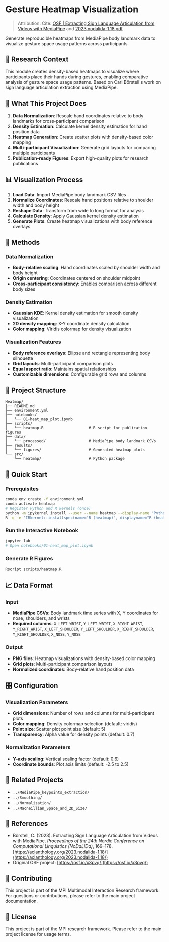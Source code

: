 # Gesture Heatmap Visualization

> Attribution: Cite: [OSF | Extracting Sign Language Articulation from Videos with MediaPipe](https://osf.io/x3pvq/) and [2023.nodalida-1.18.pdf](https://aclanthology.org/2023.nodalida-1.18.pdf)

Generate reproducible heatmaps from MediaPipe body landmark data to visualize gesture space usage patterns across participants.

## 🔬 Research Context

This module creates density-based heatmaps to visualize where participants place their hands during gestures, enabling comparative analysis of gesture space usage patterns. Based on Carl Börstell's work on sign language articulation extraction using MediaPipe.

## 🎯 What This Project Does

1. **Data Normalization**: Rescale hand coordinates relative to body landmarks for cross-participant comparison
2. **Density Estimation**: Calculate kernel density estimation for hand position data
3. **Heatmap Generation**: Create scatter plots with density-based color mapping
4. **Multi-participant Visualization**: Generate grid layouts for comparing multiple participants
5. **Publication-ready Figures**: Export high-quality plots for research publications

## 📊 Visualization Process

1. **Load Data**: Import MediaPipe body landmark CSV files
2. **Normalize Coordinates**: Rescale hand positions relative to shoulder width and body height
3. **Reshape Data**: Transform from wide to long format for analysis
4. **Calculate Density**: Apply Gaussian kernel density estimation
5. **Generate Plots**: Create heatmap visualizations with body reference overlays

## 🔧 Methods

### Data Normalization
- **Body-relative scaling**: Hand coordinates scaled by shoulder width and body height
- **Origin centering**: Coordinates centered on shoulder midpoint
- **Cross-participant consistency**: Enables comparison across different body sizes

### Density Estimation
- **Gaussian KDE**: Kernel density estimation for smooth density visualization
- **2D density mapping**: X-Y coordinate density calculation
- **Color mapping**: Viridis colormap for density visualization

### Visualization Features
- **Body reference overlays**: Ellipse and rectangle representing body silhouette
- **Grid layouts**: Multi-participant comparison plots
- **Equal aspect ratio**: Maintains spatial relationships
- **Customizable dimensions**: Configurable grid rows and columns

## 📁 Project Structure

```
Heatmap/
├── README.md
├── environment.yml
├── notebooks/
│   └── 01-heat_map_plot.ipynb
├── scripts/
│   └── heatmap.R                    # R script for publication figures
├── data/
│   └── processed/                   # MediaPipe body landmark CSVs
├── results/
│   └── figures/                     # Generated heatmap plots
└── src/
    └── heatmap/                     # Python package
```

## 🚀 Quick Start

### Prerequisites

```bash
conda env create -f environment.yml
conda activate heatmap
# Register Python and R kernels (once)
python -m ipykernel install --user --name heatmap --display-name "Python (heatmap)"
R -q -e 'IRkernel::installspec(name="R (heatmap)", displayname="R (heatmap)")'
```

### Run the Interactive Notebook

```bash
jupyter lab
# Open notebooks/01-heat_map_plot.ipynb
```

### Generate R Figures

```bash
Rscript scripts/heatmap.R
```


## 📈 Data Format

### Input
- **MediaPipe CSVs**: Body landmark time series with X, Y coordinates for nose, shoulders, and wrists
- **Required columns**: `X_LEFT_WRIST`, `Y_LEFT_WRIST`, `X_RIGHT_WRIST`, `Y_RIGHT_WRIST`, `X_LEFT_SHOULDER`, `Y_LEFT_SHOULDER`, `X_RIGHT_SHOULDER`, `Y_RIGHT_SHOULDER`, `X_NOSE`, `Y_NOSE`

### Output
- **PNG files**: Heatmap visualizations with density-based color mapping
- **Grid plots**: Multi-participant comparison layouts
- **Normalized coordinates**: Body-relative hand position data

## 🎛️ Configuration

### Visualization Parameters
- **Grid dimensions**: Number of rows and columns for multi-participant plots
- **Color mapping**: Density colormap selection (default: viridis)
- **Point size**: Scatter plot point size (default: 5)
- **Transparency**: Alpha value for density points (default: 0.7)

### Normalization Parameters
- **Y-axis scaling**: Vertical scaling factor (default: 0.6)
- **Coordinate bounds**: Plot axis limits (default: -2.5 to 2.5)

## 🔗 Related Projects

- `../MediaPipe_keypoints_extraction/`
- `../Smoothing/`
- `../Normalization/`
- `../Macneillian_Space_and_2D_Size/`

## 📖 References

- Börstell, C. (2023). Extracting Sign Language Articulation from Videos with MediaPipe. *Proceedings of the 24th Nordic Conference on Computational Linguistics (NoDaLiDa)*, 169–178. [https://aclanthology.org/2023.nodalida-1.18/](https://aclanthology.org/2023.nodalida-1.18/)
- Original OSF project: [https://osf.io/x3pvq/](https://osf.io/x3pvq/)

## 🤝 Contributing

This project is part of the MPI Multimodal Interaction Research framework. For questions or contributions, please refer to the main project documentation.

## 📄 License

This project is part of the MPI research framework. Please refer to the main project license for usage terms.